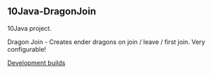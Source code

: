 10Java-DragonJoin
------

10Java project.

Dragon Join - Creates ender dragons on join / leave / first join.
Very configurable!

[Development builds](http://ci.nlmc.pw:8111/viewLog.html?buildId=lastSuccessful&buildTypeId=TenJava_TenJavaMainBuild&tab=artifacts&guest=1)
